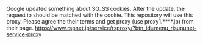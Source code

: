 Google updated something about SG_SS cookies.
After the update, the request ip should be matched with the cookie.
This repository will use this proxy.
Please agree the their terms and get proxy (use proxy1.****.jp) from their page.
https://www.rspnet.jp/service/rsproxy/?btn_id=menu_risupunet-service-proxy
